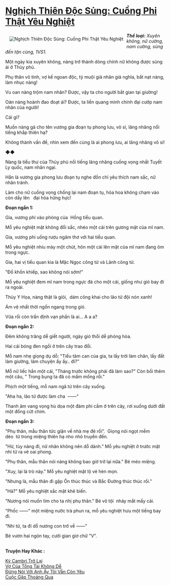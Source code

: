 <a href="https://utruyen.com/nghich-thien-doc-sung-cuong-phi-that-yeu-nghiet/10444/" title="Nghịch Thiên Độc Sủng: Cuồng Phi Thật Yêu Nghiệt"><h1>Nghịch Thiên Độc Sủng: Cuồng Phi Thật Yêu Nghiệt</h1></a><div style="display:table"><img align="right" style="float: left; padding: 10px;" src="https://utruyen.com/images/story/200x260/nghich-thien-doc-sung-cuong-phi-that-yeu-nghiet.jpg" alt="Nghịch Thiên Độc Sủng: Cuồng Phi Thật Yêu Nghiệt"><i><b>Thể loại:</b> Xuyên không, nữ cường, nam cường, sủng đến tận cùng, 1VS1.<p></p></i><p></p>Một ngày kia xuyên không, nàng trở thành dòng chính nữ không được sủng ái ở Thủy phủ.<p></p>Phụ thân vô tình, vợ kế ngoan độc, tỷ muội giả nhân giả nghĩa, bắt nạt nàng, làm nhục nàng!<p></p>Vu oan nàng trộm nam nhân? Được, vậy ta cho người bắt gian tại giường!<p></p>Oán nàng hoành đao đoạt ái? Được, ta liền quang minh chính đại cướp nam nhân của người!<p></p>Cái gì?<p></p>Muốn nàng gả cho tên vương gia đoạn tụ phong lưu, vô sỉ, lăng nhăng nổi tiếng khắp thiên hạ?<p></p>Không thành vấn đề, nhìn xem đến cùng là ai phong lưu, ai lăng nhăng vô sỉ!<p></p>◆◆<p></p>Nàng là tiểu thư của Thủy phủ nổi tiếng lăng nhăng cuồng vọng nhất Tuyết Ly quốc, nam nhân ngại.<p></p>Hắn là vương gia phong lưu đoạn tụ nghe đồn chỉ yêu thích nam sắc, nữ nhân tránh.<p></p>Làm cho nữ cuồng vọng chống lại nam đoạn tụ, hỏa hoa không chạm vào còn dấy lên   đại hỏa hừng hực!<p></p><b>Đoạn ngắn 1:</b><p></p>Gia, vương phi vào phòng của  Hồng tiểu quan.<p></p>Mỗ yêu nghiệt mặt không đổi sắc, nhéo một cái trên gương mặt của mĩ nam.<p></p>Gia, vương phi uống rượu ngâm thơ với hai tiểu quan.<p></p>Mỗ yêu nghiệt nhíu mày một chút, hôn một cái lên mặt của mĩ nam đang ôm trong ngực.<p></p>Gia, hai vị tiểu quan kia là Mặc Ngọc công tử và Lãnh công tử.<p></p>"Đồ khốn khiếp, sao không nói sớm!"<p></p>Mỗ yêu nghiệt đem mĩ nam trong ngực đá cho một cái, giống như gió bay đi ra ngoài.<p></p>Thủy Y Họa, nàng thật là giỏi,  dám công khai cho lão tử đội nón xanh!<p></p>Ám vệ nhất thời ngổn ngang trong gió.<p></p>Vừa rồi còn trấn định vạn phần là ai... A a a?<p></p><b>Đoạn ngắn 2:</b><p></p>Đêm không trăng dễ giết người, ngày gió thổi dễ phóng hỏa.<p></p>Hai cái bóng đen ngồi ở trên cây trao đổi.<p></p>Mỗ nam nhẹ giọng dụ dỗ: "Tiểu tâm can của gia, ta lấy trời làm chăn, lấy đất làm giường, làm chuyện ấy ấy.. đi?"<p></p>Mỗ nữ liếc hắn một cái, "Tháng trước không phải đã làm sao?" Còn bồi thêm một câu, " Trong bụng ta đã có mầm mống rồi."<p></p>Phịch một tiếng, mỗ nam ngã từ trên cây xuống.<p></p>"Aha ha, lão tử được làm cha  ——"<p></p>Thanh âm vang vọng hù dọa một đám phi cầm ở trên cây, rơi xuống dưới đất một đống cứt chim.<p></p><b>Đoạn ngắn 3:</b><p></p>"Phụ thân, mẫu thân tức giận về nhà mẹ đẻ rồi”.  Giọng nói ngọt mềm dẻo  từ trong miệng thiên hạ nho nhỏ truyền đến.<p></p>"Hừ, tùy nàng đi, nữ nhân không nên dỗ dành." Mỗ yêu nghiệt ở trước mặt nhi tử ra vẻ oai phong.<p></p>"Phụ thân, mẫu thân nói nàng không bao giờ trở lại nữa." Bé méo miệng.<p></p>"Xuy, lại là trò này." Mỗ yêu nghiệt mặt lộ vẻ hèn mọn.<p></p>"Nhưng là, mẫu thân đi gặp Ôn thúc thúc và Bắc Đường thúc thúc rồi."<p></p>"Hả?" Mỗ yêu nghiệt sắc mặt khẽ biến.<p></p>"Nương nói muốn tìm cho ta nhị phụ thân." Bé vô tội  nháy mắt mấy cái.<p></p>"Phốc ——" một miệng nước trà phun ra, mỗ yêu nghiệt hưu một tiếng bay đi.<p></p>"Nhi tử, ta đi dỗ nương con trở về ——"<p></p>Bé vươn hai ngón tay, cười gian giơ chữ "V”.</div><p><br><b>Truyện Hay Khác :</b></p><a href="https://utruyen.com/ky-cambri-tro-lai/10706/" alt="Kỷ Cambri Trở Lại">Kỷ Cambri Trở Lại</a><br/><a href="https://github.com/quanluxury/ngontinhhot/tree/master/truyenhay/19168/" alt="Vợ Của Tổng Tài Không Dễ">Vợ Của Tổng Tài Không Dễ</a><br/><a href="https://github.com/quanluxury/truyenhot/tree/master/truyenhay/1386/" alt="Đừng Nói Với Anh Ấy Tôi Vẫn Còn Yêu">Đừng Nói Với Anh Ấy Tôi Vẫn Còn Yêu</a><br/><a href="https://github.com/quanluxury/ngontinhhot/tree/master/truyenhay/19076/" alt="Cuộc Gặp Thoáng Qua">Cuộc Gặp Thoáng Qua</a><br/>